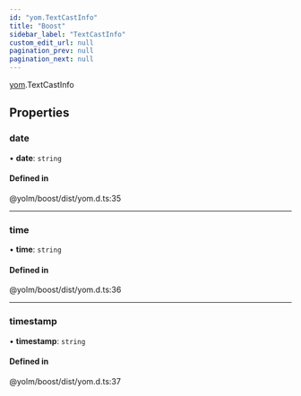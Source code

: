```yaml
---
id: "yom.TextCastInfo"
title: "Boost"
sidebar_label: "TextCastInfo"
custom_edit_url: null
pagination_prev: null
pagination_next: null
---
```


[yom](../namespaces/yom.md).TextCastInfo

## Properties

### date

• **date**: `string`

#### Defined in

@yolm/boost/dist/yom.d.ts:35

___

### time

• **time**: `string`

#### Defined in

@yolm/boost/dist/yom.d.ts:36

___

### timestamp

• **timestamp**: `string`

#### Defined in

@yolm/boost/dist/yom.d.ts:37
